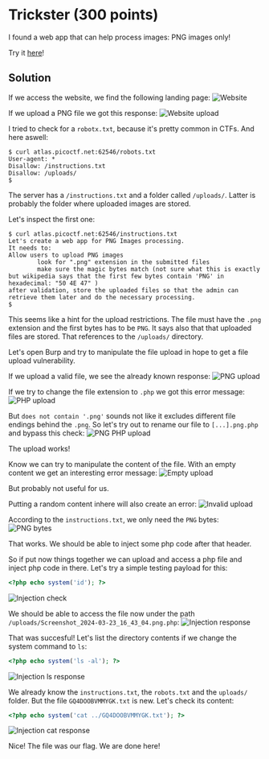 # Trickster (300 points)
I found a web app that can help process images: PNG images only!

Try it [here]()!

## Solution
If we access the website, we find the following landing page:
![Website](./images/website.png)

If we upload a PNG file we got this response:
![Website upload](./images/website_upload.png)

I tried to check for a `robotx.txt`, because it's pretty common in CTFs. And here aswell:
```
$ curl atlas.picoctf.net:62546/robots.txt
User-agent: *
Disallow: /instructions.txt
Disallow: /uploads/
$
```

The server has a `/instructions.txt` and a folder called `/uploads/`. Latter is probably the folder where uploaded images are stored.

Let's inspect the first one:
```
$ curl atlas.picoctf.net:62546/instructions.txt
Let's create a web app for PNG Images processing.
It needs to:
Allow users to upload PNG images
        look for ".png" extension in the submitted files
        make sure the magic bytes match (not sure what this is exactly but wikipedia says that the first few bytes contain 'PNG' in hexadecimal: "50 4E 47" )
after validation, store the uploaded files so that the admin can retrieve them later and do the necessary processing.
$
```

This seems like a hint for the upload restrictions. The file must have the `.png` extension and the first bytes has to be `PNG`. It says also that that uploaded files are stored. That references to the `/uploads/` directory.

Let's open Burp and try to manipulate the file upload in hope to get a file upload vulnerability.

If we upload a valid file, we see the already known response:
![PNG upload](./images/burp_png_upload.png)

If we try to change the file extension to `.php` we got this error message:
![PHP upload](./images/burp_php_upload.png)

But `does not contain '.png'` sounds not like it excludes different file endings behind the `.png`. So let's try out to rename our file to `[...].png.php` and bypass this check:
![PNG PHP upload](./images/burp_png_php_upload.png)

The upload works!

Know we can try to manipulate the content of the file. With an empty content we get an interesting error message:
![Empty upload](./images/burp_empty_upload.png)

But probably not useful for us.

Putting a random content inhere will also create an error:
![Invalid upload](./images/burp_invalid_content_upload.png)

According to the `instructions.txt`, we only need the `PNG` bytes:
![PNG bytes](./images/burp_custom_png_upload.png)

That works. We should be able to inject some php code after that header.

So if put now things together we can upload and access a php file and inject php code in there. Let's try a simple testing payload for this:
```php
<?php echo system('id'); ?>
```
![Injection check](./images/burp_injection_id_upload.png)

We should be able to access the file now under the path `/uploads/Screenshot_2024-03-23_16_43_04.png.php`:
![Injection response](./images/burp_injection_id_response.png)

That was succesful! Let's list the directory contents if we change the system command to `ls`:
```php
<?php echo system('ls -al'); ?>
```
![Injection ls response](./images/burp_injection_ls_response.png)

We already know the `instructions.txt`, the `robots.txt` and the `uploads/` folder. But the file `GQ4DOOBVMMYGK.txt` is new. Let's check its content:
```php
<?php echo system('cat ../GQ4DOOBVMMYGK.txt'); ?>
```
![Injection cat response](./images/burp_injection_cat_response.png)

Nice! The file was our flag. We are done here!
